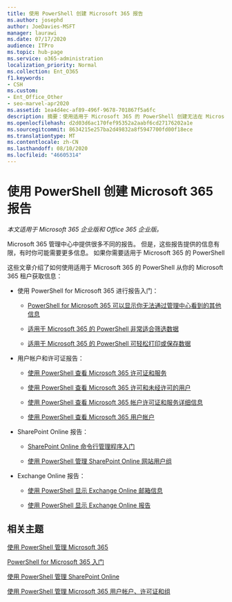 ```yaml
---
title: 使用 PowerShell 创建 Microsoft 365 报告
ms.author: josephd
author: JoeDavies-MSFT
manager: laurawi
ms.date: 07/17/2020
audience: ITPro
ms.topic: hub-page
ms.service: o365-administration
localization_priority: Normal
ms.collection: Ent_O365
f1.keywords:
- CSH
ms.custom:
- Ent_Office_Other
- seo-marvel-apr2020
ms.assetid: 1ea4d4ec-af89-496f-9678-701867f5a6fc
description: 摘要：使用适用于 Microsoft 365 的 PowerShell 创建无法在 Microsoft 365 管理中心生成的报告。
ms.openlocfilehash: d2d03d6ac170fef95352a2aabf6cd27176202a1e
ms.sourcegitcommit: 8634215e257ba2d49832a8f5947700fd00f18ece
ms.translationtype: MT
ms.contentlocale: zh-CN
ms.lasthandoff: 08/10/2020
ms.locfileid: "46605314"
---
```

# <a name="use-powershell-to-create-reports-for-microsoft-365"></a>使用 PowerShell 创建 Microsoft 365 报告

*本文适用于 Microsoft 365 企业版和 Office 365 企业版。*

Microsoft 365 管理中心中提供很多不同的报告。 但是，这些报告提供的信息有限，有时你可能需要更多信息。 如果你需要适用于 Microsoft 365 的 PowerShell
  
这些文章介绍了如何使用适用于 Microsoft 365 的 PowerShell 从你的 Microsoft 365 租户获取信息：
  
- 使用 PowerShell for Microsoft 365 进行报告入门：
    
  - [PowerShell for Microsoft 365 可以显示你无法通过管理中心看到的其他信息](https://technet.microsoft.com/library/dn568034.aspx#reveal)
    
  - [适用于 Microsoft 365 的 PowerShell 非常适合筛选数据](https://technet.microsoft.com/library/dn568034.aspx#filter)
    
  - [适用于 Microsoft 365 的 PowerShell 可轻松打印或保存数据](https://technet.microsoft.com/library/dn568034.aspx#printsave)
    
- 用户帐户和许可证报告：
    
  - [使用 PowerShell 查看 Microsoft 365 许可证和服务](view-licenses-and-services-with-office-365-powershell.md)
    
  - [使用 PowerShell 查看 Microsoft 365 许可和未经许可的用户](view-licensed-and-unlicensed-users-with-office-365-powershell.md)
    
  - [使用 PowerShell 查看 Microsoft 365 帐户许可证和服务详细信息](view-account-license-and-service-details-with-office-365-powershell.md)
    
  - [使用 PowerShell 查看 Microsoft 365 用户帐户](view-user-accounts-with-office-365-powershell.md)
    
- SharePoint Online 报告：
    
  - [SharePoint Online 命令行管理程序入门](https://docs.microsoft.com/powershell/sharepoint/sharepoint-online/connect-sharepoint-online)
    
  - [使用 PowerShell 管理 SharePoint Online 网站用户组](https://technet.microsoft.com/library/122f4099-c78d-4cce-bab0-4343b04596ae.aspx)
    
- Exchange Online 报告：
    
  - [使用 PowerShell 显示 Exchange Online 邮箱信息](https://technet.microsoft.com/library/13843002-56ca-4b75-81c5-84386522b01b.aspx)
    
  - [使用 PowerShell 显示 Exchange Online 报告](https://technet.microsoft.com/library/4873a063-9fc4-4ed9-826a-6e935fef61d4.aspx)
    
## <a name="related-topics"></a>相关主题

[使用 PowerShell 管理 Microsoft 365](manage-office-365-with-office-365-powershell.md)
  
[PowerShell for Microsoft 365 入门](getting-started-with-office-365-powershell.md)
  
[使用 PowerShell 管理 SharePoint Online](manage-sharepoint-online-with-office-365-powershell.md)
  
[使用 PowerShell 管理 Microsoft 365 用户帐户、许可证和组](manage-user-accounts-and-licenses-with-office-365-powershell.md)
  
